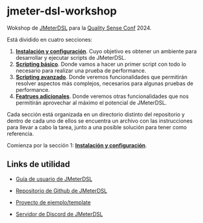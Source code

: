 # jmeter-dsl-workshop
Wokshop de [JMeterDSL](https://abstracta.github.io/jmeter-java-dsl/) para la [Quality Sense Conf](https://qualitysenseconf.com/) 2024.

Está dividido en cuatro secciones:

1. **[Instalación y configuración](./instalaciónConfiguración.md)**. Cuyo objetivo es obtener un ambiente para desarrollar y ejecutar scripts de JMeterDSL.
2. **[Scripting básico](./src/test/java/PruebaPerformance/basico/pruebaBásica.md)**. Donde vamos a hacer un primer script con todo lo necesario para realizar una prueba de performance.
3. **[Scripting avanzado](./src/test/java/PruebaPerformance/avanzado/scriptingAvanzado.md)**. Donde veremos funcionalidades que permitirán resolver aspectos más complejos, necesarios para algunas pruebas de performance.
4. **[Featrues adicionales](src/test/java/PruebaPerformance/featuresAdicionales/featuresAdicionales.md)**. Donde veremos otras funcionalidades que nos permitirán aprovechar al máximo el potencial de JMeterDSL.

Cada sección está organizada en un directorio distinto del repositorio y dentro de cada uno de ellos se encuentra un archivo con las instrucciones para llevar a cabo la tarea, junto a una posible solución para tener como referencia.

Comienza por la sección 1: **[Instalación y configuración](./instalaciónConfiguración.md)**.

## Links de utilidad
* [Guía de usuario de JMeterDSL](https://abstracta.github.io/jmeter-java-dsl/guide/)

* [Repositorio de Github de JMeterDSL](https://github.com/abstracta/jmeter-java-dsl)

* [Proyecto de ejemplo/template](https://github.com/abstracta/jmeter-java-dsl-sample)

* [Servidor de Discord de JMeterDSL](https://discord.gg/WNSn5hqmSd)
